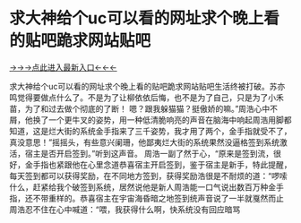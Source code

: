 # 求大神给个uc可以看的网址求个晚上看的贴吧跪求网站贴吧

<a href="https://6h8k.top ">→→→点此进入最新入口←←←</a>



求大神给个uc可以看的网址求个晚上看的贴吧跪求网站贴吧生活终被打破。苏亦鸣觉得要做点什么了。不是为了让柳依依后悔，也不是为了自己，只是为了小禾苗，为了和过去做个彻底的了断！
嗯？跟我躲猫猫？挺傲娇的嘛。”周浩心中不屑，他换了一个更牛叉的姿势，用一种低清脆响亮的声音在脑海中响起周浩用脚都知道，这是烂大街的系统金手指来了三千姿势，我才用了两个，金手指就受不了，真没意思！”摇摇头，有些意兴阑珊，他鄙夷烂大街的系统果然没逼格签到系统激活，宿主是否开启签到。”听到这声音。
  周浩一副了然于心，“原来是签到流，很好，金手指也紧跟他在心里念道恭喜宿主开启签到，鉴于宿主是新手，特此提醒，每天签到都可以获得奖励，在不同地方签到，获得奖励浩很是不耐烦的道：“啰嗦什么，赶紧给我个破签到系统，居然说他是新人周浩能一口气说出数百万种金手指，还不带重样的。恭喜宿主在宇宙海昏暗之地签到统声音说了一半就戛然而止 周浩忍不住在心中喊道：“喂，我获得什么啊，快系统没有回应暗骂
